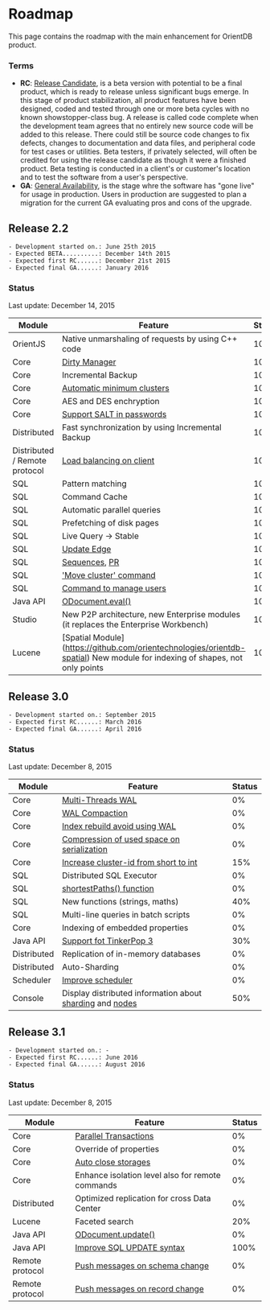 # Roadmap

This page contains the roadmap with the main enhancement for OrientDB product. 

### Terms
- **RC**: [Release Candidate](https://en.wikipedia.org/wiki/Software_release_life_cycle#Release_candidate), is a beta version with potential to be a final product, which is ready to release unless significant bugs emerge. In this stage of product stabilization, all product features have been designed, coded and tested through one or more beta cycles with no known showstopper-class bug. A release is called code complete when the development team agrees that no entirely new source code will be added to this release. There could still be source code changes to fix defects, changes to documentation and data files, and peripheral code for test cases or utilities. Beta testers, if privately selected, will often be credited for using the release candidate as though it were a finished product. Beta testing is conducted in a client's or customer's location and to test the software from a user's perspective.
- **GA**: [General Availability](https://en.wikipedia.org/wiki/Software_release_life_cycle#General_availability_.28GA.29), is the stage whre the software has "gone live" for usage in production. Users in production are suggested to plan a migration for the current GA evaluating pros and cons of the upgrade.

## Release 2.2
```
- Development started on.: June 25th 2015
- Expected BETA..........: December 14th 2015
- Expected first RC......: December 21st 2015
- Expected final GA......: January 2016
```

### Status
Last update: December 14, 2015

| Module | Feature | Status                     |
|--------|---------|----------------------------|
| OrientJS| Native unmarshaling of requests by using C++ code| 100% |
| Core| [Dirty Manager](https://github.com/orientechnologies/orientdb/issues/2620)| 100% |
| Core | Incremental Backup | 100% |
| Core| [Automatic minimum clusters](https://github.com/orientechnologies/orientdb/issues/4518) | 100% |
| Core | AES and DES enchryption | 100% |
| Core | [Support SALT in passwords](https://github.com/orientechnologies/orientdb/issues/1229) | 100% |
| Distributed | Fast synchronization by using Incremental Backup | 100% |
| Distributed / Remote protocol | [Load balancing on client](https://github.com/orientechnologies/orientdb/issues/3165) | 100% |
| SQL | Pattern matching | 100% |
| SQL | Command Cache | 100% |
| SQL | Automatic parallel queries | 100% |
| SQL | Prefetching of disk pages | 100% |
| SQL | Live Query -> Stable | 100% |
| SQL | [Update Edge](https://github.com/orientechnologies/orientdb/issues/1114)| 100% |
| SQL | [Sequences](https://github.com/orientechnologies/orientdb/issues/367), [PR](https://github.com/orientechnologies/orientdb/pull/3744) | 100% |
| SQL | ['Move cluster' command](https://github.com/orientechnologies/orientdb/issues/4248) | 100% |
| SQL | [Command to manage users](https://github.com/orientechnologies/orientdb/pull/4000) | 100% |
| Java API | [ODocument.eval()](https://github.com/orientechnologies/orientdb/issues/4505)  | 100% |
| Studio | New P2P architecture, new Enterprise modules (it replaces the Enterprise Workbench) | 100% |
| Lucene | [Spatial Module] (https://github.com/orientechnologies/orientdb-spatial) New module for indexing of shapes, not only points | 100% |

## Release 3.0
```
- Development started on.: September 2015
- Expected first RC......: March 2016
- Expected final GA......: April 2016
```

### Status
Last update: December 8, 2015

| Module | Feature | Status                     |
|--------|---------|----------------------------|
| Core | [Multi-Threads WAL](https://github.com/orientechnologies/orientdb/issues/2989) | 0% |
| Core | [WAL Compaction](https://github.com/orientechnologies/orientdb/issues/5277) | 0% |)
| Core | [Index rebuild avoid using WAL](https://github.com/orientechnologies/orientdb/issues/4568)| 0% |
| Core | [Compression of used space on serialization](https://github.com/orientechnologies/orientdb/issues/3742)| 0% |
| Core | [Increase cluster-id from short to int](https://github.com/orientechnologies/orientdb/issues/1930) | 15% |
| SQL | Distributed SQL Executor | 0% |
| SQL | [shortestPaths() function](https://github.com/orientechnologies/orientdb/issues/4474) | 0% |
| SQL | New functions (strings, maths) | 40% |
| SQL | Multi-line queries in batch scripts | 0% |
| Core | Indexing of embedded properties | 0% |
| Java API | [Support fot TinkerPop 3](https://github.com/orientechnologies/orientdb/issues/2441) | 30% |
| Distributed | Replication of in-memory databases | 0% |
| Distributed | Auto-Sharding | 0% |
| Scheduler | [Improve scheduler](https://github.com/orientechnologies/orientdb/issues/2613) | 0% |
| Console | Display distributed information about [sharding](https://github.com/orientechnologies/orientdb/issues/3968) and [nodes](https://github.com/orientechnologies/orientdb/issues/3967) | 50% |


## Release 3.1
```
- Development started on.: -
- Expected first RC......: June 2016
- Expected final GA......: August 2016
```

### Status
Last update: December 8, 2015

| Module | Feature | Status                     |
|--------|---------|----------------------------|
| Core | [Parallel Transactions](https://github.com/orientechnologies/orientdb/issues/1677)| 0%|
| Core | Override of properties | 0% |
| Core | [Auto close storages](https://github.com/orientechnologies/orientdb/issues/3055) | 0% |
| Core | Enhance isolation level also for remote commands| 0% |
| Distributed | Optimized replication for cross Data Center | 0% |
| Lucene | Faceted search | 20% |
| Java API | [ODocument.update()](https://github.com/orientechnologies/orientdb/issues/4813)  | 0% |
| Java API | [Improve SQL UPDATE syntax](https://github.com/orientechnologies/orientdb/issues/4814)  | 100% |
| Remote protocol | [Push messages on schema change](https://github.com/orientechnologies/orientdb/issues/3496) |0% |
| Remote protocol | [Push messages on record change](https://github.com/orientechnologies/orientdb/issues/3496) |0% |
